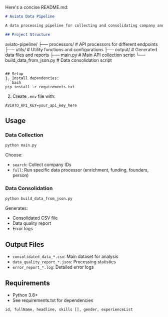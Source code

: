 Here's a concise README.md:

```markdown
# Aviato Data Pipeline

A data processing pipeline for collecting and consolidating company and founder information from Aviato API.

## Project Structure
```
aviato-pipeline/
├── processors/          # API processors for different endpoints
├── utils/              # Utility functions and configurations
├── output/             # Generated data files and reports
├── main.py            # Main API collection script
└── build_data_from_json.py  # Data consolidation script
```

## Setup
1. Install dependencies:
```bash
pip install -r requirements.txt
```

2. Create `.env` file with:
```
AVIATO_API_KEY=your_api_key_here
```

## Usage

### Data Collection
```bash
python main.py
```
Choose:
- `search`: Collect company IDs
- `full`: Run specific data processor (enrichment, funding, founders, person)

### Data Consolidation
```bash
python build_data_from_json.py
```
Generates:
- Consolidated CSV file
- Data quality report
- Error logs

## Output Files
- `consolidated_data_*.csv`: Main dataset for analysis
- `data_quality_report_*.json`: Processing statistics
- `error_report_*.log`: Detailed error logs

## Requirements
- Python 3.8+
- See requirements.txt for dependencies
```
id, fullName, headline, skills [], gender, experienceList